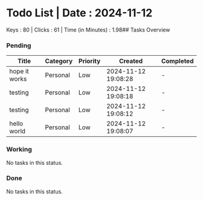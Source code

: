 # Todo List | Date : 2024-11-12 

Keys : 80 | Clicks : 61 | Time (in Minutes) : 1.98## Tasks Overview

### Pending
| Title | Category | Priority | Created | Completed |
|-------|----------|----------|----------|------------|
| hope it works | Personal | Low | 2024-11-12 19:08:28 | - |
| testing | Personal | Low | 2024-11-12 19:08:18 | - |
| testing | Personal | Low | 2024-11-12 19:08:12 | - |
| hello world | Personal | Low | 2024-11-12 19:08:07 | - |

### Working
No tasks in this status.

### Done
No tasks in this status.

